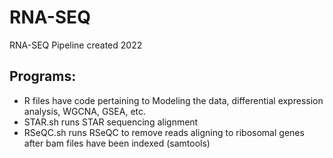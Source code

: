 # RNA-SEQ
RNA-SEQ Pipeline created 2022
## Programs:
- R files have code pertaining to Modeling the data, differential expression analysis, WGCNA, GSEA, etc.
- STAR.sh runs STAR sequencing alignment 
- RSeQC.sh runs RSeQC to remove reads aligning to ribosomal genes after bam files have been indexed (samtools) 

